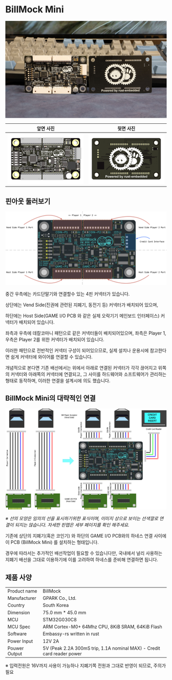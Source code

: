 <!--
SPDX-FileCopyrightText: © 2023 Jinwoo Park (pmnxis@gmail.com)

SPDX-License-Identifier: MIT OR Apache-2.0
-->

# BillMock Mini

![real photo](images/pcb_0v4_mini_port/BillMockPCB_0v4_mini_rectangle.jpg)

| 앞면 사진 | 뒷면 사진 |
| ---- | ---- |
| ![top side image](images/pcb_top_mini_0v4.png) | ![bottom side image](images/pcb_bot_mini_0v4.png) | 

## 핀아웃 둘러보기

![Port Quick Look](./images/pcb_0v4_mini_port/mini_port_quick_look.png)

중간 우측에는 카드단말기와 연결할수 있는 4핀 커넥터가 있습니다.

상단에는 Vend Side(진권에 관련된 지폐기, 동전기 등) 커넥터가 배치되어 있으며,

하단에는 Host Side(GAME I/O PCB 와 같은 실제 오락기기 메인보드 인터페이스) 커넥터가 배치되어 있습니다.

좌측과 우측에 데칼코마니 패턴으로 같은 커넥터들이 배치되어있으며, 좌측은 Player 1, 우측은 Player 2를 위한 커넥터가 배치되어 있습니다.

이러한 패턴으로 전반적인 커넥터 구성이 되어있으므로, 실제 설치나 운용시에 참고한다면 쉽게 커넥터에 와이어를 연결할 수 있습니다.

개념적으로 본다면 기존 배선에서는 위에서 아래로 연결된 커넥터가 각각 끊어지고 위쪽의 커넥터와 아래쪽의 커넥터에 연결되고, 그 사이를 하드웨어와 소프트웨어가 관리하는 형태로 동작하며, 이러한 연결을 설계시에 의도 했습니다.

## BillMock Mini의 대략적인 연결
![Simplified Wiring](./images/pcb_0v4_mini_port/mini_wiring.png)

_※ 선의 모양은 임의의 선을 표시하기위한 표식이며, 이미지 상으로 보이는 선색깔로 연결이 되지는 않습니다. 자세한 핀맵은 세부 페이지를 확인 해주세요._

 기존에 상단의 지폐기(혹은 코인기) 와 하단의 GAME I/O PCB와의 하네스 연결 사이에 이 PCB (BillMock Mini) 를 설치하는 형태입니다.

경우에 따라서는 추가적인 배선작업이 필요할 수 있습니다만, 국내에서 널리 사용하는 지폐기 배선을 그대로 이용하기에 이를 고려하여 하네스를 준비해 연결하면 됩니다.

## 제품 사양

|             |              |
| ----------- | ------------ |
| Product name| BillMock     |
| Manufacturer| GPARK Co., Ltd. |
| Country     | South Korea |
| Dimension   | 75.0 mm * 45.0 mm |
| MCU         | STM32G030C8 |
| MCU Spec    | ARM Cortex-M0+ 64Mhz CPU, 8KiB SRAM, 64KiB Flash |
| Software    | Embassy-rs written in rust |
| Power Input | 12V 2A |
| Pouwer Output | 5V (Peak 2.2A 300mS trip, 1.1A nominal MAX) - Credit card reader power |

※ 입력전원은 16V까지 사용이 가능하나 지폐기쪽 전원과 그대로 반영이 되므로, 주의가 필요
